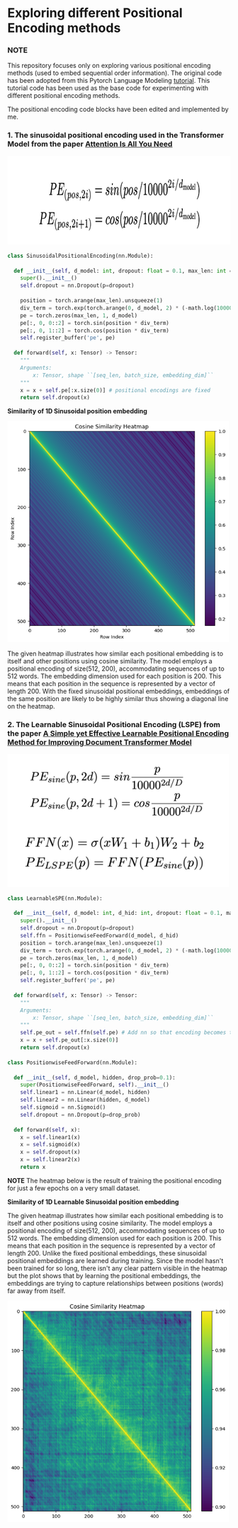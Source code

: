 # Exploring different Positional Encoding methods

### NOTE
This repository focuses only on exploring various positional encoding methods (used to embed sequential order information). The original code has been adopted from this Pytorch Language Modeling [tutorial](https://pytorch.org/tutorials/beginner/transformer_tutorial.html). This tutorial code has been used as the base code for experimenting with different positional encoding methods.

The positional encoding code blocks have been edited and implemented by me.

### 1. The sinusoidal positional encoding used in the Transformer Model from the paper [Attention Is All You Need](https://arxiv.org/pdf/1706.03762.pdf)

<img src="/images/spe_formula.png" alt="Image Description" width="700" height="200">
<!-- ![spe](/images/spe_formula.png) -->

```python
class SinusoidalPositionalEncoding(nn.Module):

  def __init__(self, d_model: int, dropout: float = 0.1, max_len: int = 512):
    super().__init__()
    self.dropout = nn.Dropout(p=dropout)
  
    position = torch.arange(max_len).unsqueeze(1)
    div_term = torch.exp(torch.arange(0, d_model, 2) * (-math.log(10000.0) / d_model))
    pe = torch.zeros(max_len, 1, d_model)
    pe[:, 0, 0::2] = torch.sin(position * div_term)
    pe[:, 0, 1::2] = torch.cos(position * div_term)
    self.register_buffer('pe', pe)
  
  def forward(self, x: Tensor) -> Tensor:
    """
    Arguments:
        x: Tensor, shape ``[seq_len, batch_size, embedding_dim]``
    """
    x = x + self.pe[:x.size(0)] # positional encodings are fixed
    return self.dropout(x)
```

**Similarity of 1D Sinusoidal position embedding**

<img src="/images/spe_sim.png" alt="Image Description" width="500" height="500">

The given heatmap illustrates how similar each positional embedding is to itself and other positions using cosine similarity. The model employs a positional encoding of size(512, 200), accommodating sequences of up to 512 words. The embedding dimension used for each position is 200. This means that each position in the sequence is represented by a vector of length 200. With the fixed sinusoidal positional embeddings, embeddings of the same position are likely to be highly similar thus showing a diagonal line on the heatmap.

### 2. The Learnable Sinusoidal Positional Encoding (LSPE) from the paper [A Simple yet Effective Learnable Positional Encoding Method for Improving Document Transformer Model](https://aclanthology.org/2022.findings-aacl.42.pdf)

<img src="/images/lspe_formula.png" alt="Image Description" width="500" height="300">
<!-- ![lspe](/images/lspe_formula.png) -->

```python
class LearnableSPE(nn.Module):

  def __init__(self, d_model: int, d_hid: int, dropout: float = 0.1, max_len: int = 512):
    super().__init__()
    self.dropout = nn.Dropout(p=dropout)
    self.ffn = PositionwiseFeedForward(d_model, d_hid)
    position = torch.arange(max_len).unsqueeze(1)
    div_term = torch.exp(torch.arange(0, d_model, 2) * (-math.log(10000.0) / d_model))
    pe = torch.zeros(max_len, 1, d_model)
    pe[:, 0, 0::2] = torch.sin(position * div_term)
    pe[:, 0, 1::2] = torch.cos(position * div_term)
    self.register_buffer('pe', pe)
  
  def forward(self, x: Tensor) -> Tensor:
    """
    Arguments:
        x: Tensor, shape ``[seq_len, batch_size, embedding_dim]``
    """
    self.pe_out = self.ffn(self.pe) # Add nn so that encoding becomes trainable
    x = x + self.pe_out[:x.size(0)]
    return self.dropout(x)

class PositionwiseFeedForward(nn.Module):

  def __init__(self, d_model, hidden, drop_prob=0.1):
    super(PositionwiseFeedForward, self).__init__()
    self.linear1 = nn.Linear(d_model, hidden)
    self.linear2 = nn.Linear(hidden, d_model)
    self.sigmoid = nn.Sigmoid()
    self.dropout = nn.Dropout(p=drop_prob)
  
  def forward(self, x):
    x = self.linear1(x)
    x = self.sigmoid(x)
    x = self.dropout(x)
    x = self.linear2(x)
    return x
```
**NOTE**
The heatmap below is the result of training the positional encoding for just a few epochs on a very small dataset.

**Similarity of 1D Learnable Sinusoidal position embedding**

The given heatmap illustrates how similar each positional embedding is to itself and other positions using cosine similarity. The model employs a positional encoding of size(512, 200), accommodating sequences of up to 512 words. The embedding dimension used for each position is 200. This means that each position in the sequence is represented by a vector of length 200. Unlike the fixed positional embeddings, these sinusoidal positional embeddings are learned during training. Since the model hasn't been trained for so long, there isn't any clear pattern visible in the heatmap but the plot shows that by learning the positional embeddings, the embeddings are trying to capture relationships between positions (words) far away from itself.

<img src="/images/lspe_sim.png" alt="Image Description" width="500" height="500">
